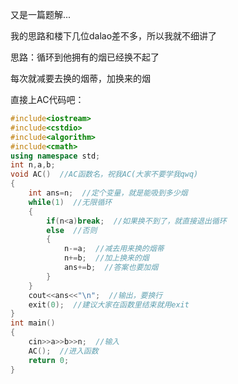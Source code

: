 又是一篇题解...

我的思路和楼下几位dalao差不多，所以我就不细讲了

思路：循环到他拥有的烟已经换不起了

每次就减要去换的烟蒂，加换来的烟

直接上AC代码吧：


```cpp
#include<iostream>
#include<cstdio>
#include<algorithm>
#include<cmath>
using namespace std;
int n,a,b;
void AC()  //AC函数名，祝我AC(大家不要学我qwq)
{
	int ans=n;  //定个变量，就是能吸到多少烟
	while(1)  //无限循环
	{
		if(n<a)break;  //如果换不到了，就直接退出循环
		else  //否则
		{
			n-=a;  //减去用来换的烟蒂
			n+=b;  //加上换来的烟
			ans+=b;  //答案也要加烟
		}
	}
	cout<<ans<<"\n";  //输出，要换行
	exit(0);  //建议大家在函数里结束就用exit
}
int main()
{
	cin>>a>>b>>n;  //输入
	AC();  //进入函数
	return 0;
}
```
